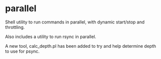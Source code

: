 parallel
========

Shell utility to run commands in parallel, with dynamic start/stop and throttling.

Also includes a utility to run rsync in parallel.

A new tool, calc_depth.pl has been added to try and help determine depth to use for psync.
